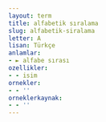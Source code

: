 ```yaml
---
layout: term
title: alfabetik sıralama
slug: alfabetik-siralama
letter: A
lisan: Türkçe
anlamlar:
- ► alfabe sırası
ozellikler:
- - isim
ornekler:
- - ''
orneklerkaynak:
- - ''
---
```

